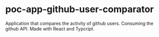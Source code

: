 # poc-app-github-user-comparator
Application that compares the activity of github users. Consuming the github API. Made with React and Typcript.
